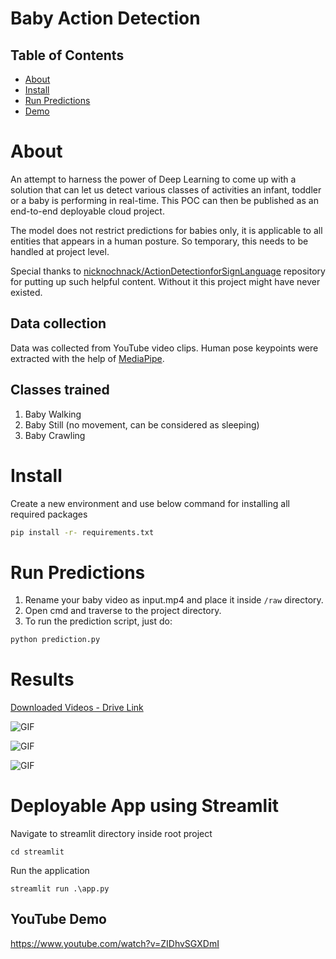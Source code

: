 
# Baby Action Detection

## Table of Contents

- [About](#about)
- [Install](#install)
- [Run Predictions](#run-predictions)
- [Demo](#results)

# About 

An attempt to harness the power of Deep Learning to come up with a solution that can let us detect various classes of activities an infant, toddler or a baby is performing in real-time. This POC can then be published as an end-to-end deployable cloud project.

The model does not restrict predictions for babies only, it is applicable to all entities that appears in a human posture. So temporary, this needs to be handled at project level.

 Special thanks to [nicknochnack/ActionDetectionforSignLanguage](https://github.com/nicknochnack/ActionDetectionforSignLanguage) repository for putting up such helpful content. Without it this project might have never existed.

## Data collection
Data was collected from YouTube video clips. Human pose keypoints were extracted with the help of [MediaPipe](https://mediapipe.dev/).

## Classes trained
1. Baby Walking
2. Baby Still (no movement, can be considered as sleeping)
3. Baby Crawling

# Install

Create a new environment and use below command for installing all required packages

```bash
pip install -r- requirements.txt
```

# Run Predictions

1. Rename your baby video as input.mp4 and place it inside ```/raw``` directory.
2. Open cmd and traverse to the project directory.
3. To run the prediction script, just do:

```bash
python prediction.py 
```

# Results

[Downloaded Videos - Drive Link](https://drive.google.com/file/d/1UVHSB52D4vHVGYDwj5aVH-poR0Tgc7jX/view?usp=sharing)

![GIF](https://github.com/shreyas-jk/Baby-Action-Detection_Safety-System-Prototype/blob/main/demo/1.gif?raw=true)

![GIF](https://github.com/shreyas-jk/Baby-Action-Detection_Safety-System-Prototype/blob/main/demo/2.gif?raw=true)

![GIF](https://github.com/shreyas-jk/Baby-Action-Detection_Safety-System-Prototype/blob/main/demo/3.gif?raw=true)


# Deployable App using Streamlit
Navigate to streamlit directory inside root project
```
cd streamlit
```

Run the application
```
streamlit run .\app.py
```

## YouTube Demo
https://www.youtube.com/watch?v=ZIDhvSGXDmI
